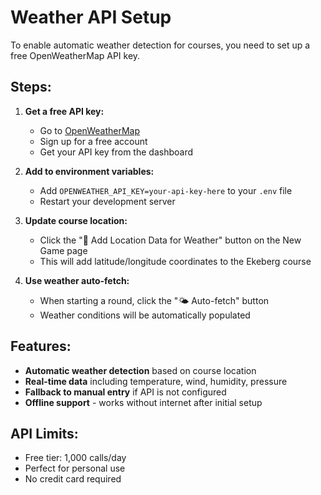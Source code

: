 # Weather API Setup

To enable automatic weather detection for courses, you need to set up a free OpenWeatherMap API key.

## Steps:

1. **Get a free API key:**

   - Go to [OpenWeatherMap](https://openweathermap.org/api)
   - Sign up for a free account
   - Get your API key from the dashboard

2. **Add to environment variables:**

   - Add `OPENWEATHER_API_KEY=your-api-key-here` to your `.env` file
   - Restart your development server

3. **Update course location:**

   - Click the "📍 Add Location Data for Weather" button on the New Game page
   - This will add latitude/longitude coordinates to the Ekeberg course

4. **Use weather auto-fetch:**
   - When starting a round, click the "🌤️ Auto-fetch" button
   - Weather conditions will be automatically populated

## Features:

- **Automatic weather detection** based on course location
- **Real-time data** including temperature, wind, humidity, pressure
- **Fallback to manual entry** if API is not configured
- **Offline support** - works without internet after initial setup

## API Limits:

- Free tier: 1,000 calls/day
- Perfect for personal use
- No credit card required
